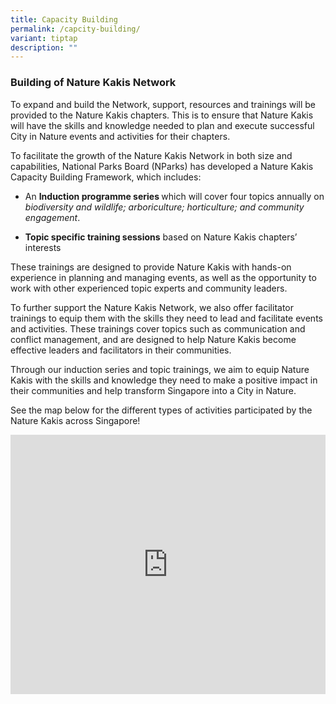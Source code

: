 ```yaml
---
title: Capacity Building
permalink: /capcity-building/
variant: tiptap
description: ""
---
```

<h3>Building of Nature Kakis Network</h3><p>To expand and build the Network, support, resources and trainings will be provided to the Nature Kakis chapters. This is to ensure that Nature Kakis will have the skills and knowledge needed to plan and execute successful City in Nature events and activities for their chapters.</p><p>To facilitate the growth of the Nature Kakis Network in both size and capabilities, National Parks Board (NParks) has developed a Nature Kakis Capacity Building Framework, which includes:</p><ul data-tight="true" class="tight"><li><p>An <strong>Induction programme series </strong>which will cover four topics annually on<em> biodiversity and wildlife; arboriculture; horticulture; and community engagement</em>.</p></li><li><p><strong>Topic specific training sessions</strong> based on Nature Kakis chapters’ interests</p></li></ul><p>These trainings are designed to provide Nature Kakis with hands-on experience in planning and managing events, as well as the opportunity to work with other experienced topic experts and community leaders.</p><p>To further support the Nature Kakis Network, we also offer facilitator trainings to equip them with the skills they need to lead and facilitate events and activities. These trainings cover topics such as communication and conflict management, and are designed to help Nature Kakis become effective leaders and facilitators in their communities.</p><p>Through our induction series and topic trainings, we aim to equip Nature Kakis with the skills and knowledge they need to make a positive impact in their communities and help transform Singapore into a City in Nature.</p><p>See the map below for the different types of activities participated by the Nature Kakis across Singapore!</p><div class="iframe-wrapper"><iframe height="415px" width="100%" allowfullscreen="true" frameborder="0" src="https://www.google.com/maps/d/u/1/embed?mid=1xB2GeN8Wj2qN60d2J8eJ411K3Qsv0X4&amp;ehbc=2E312F&amp;noprof=1"></iframe></div>
